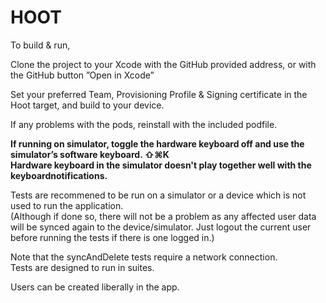 
# HOOT


To build & run, 

Clone the project to your Xcode with the GitHub provided address, or with the GitHub button ”Open in Xcode”


Set your preferred Team, Provisioning Profile & Signing certificate in the Hoot target, and build to your device.

If any problems with the pods, reinstall with the included podfile.

**If running on simulator, toggle the hardware keyboard off and use the simulator’s software keyboard. ⇧⌘K  
Hardware keyboard in the simulator doesn't play together well with the keyboardnotifications.**


Tests are recommened to be run on a simulator or a device which is not used to run the application.  
(Although if done so, there will not be a problem as any affected user data will be synced again to the device/simulator. Just logout the current user before running the tests if there is one logged in.)
  
Note that the syncAndDelete tests require a network connection.    
Tests are designed to run in suites.  

Users can be created liberally in the app.

